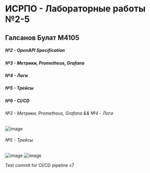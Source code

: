 # ИСРПО - Лабораторные работы №2-5
## Галсанов Булат М4105
##### №2 - OpenAPI Specification
##### №3 - Метрики, Prometheus, Grafana
##### №4 - Логи
##### №5 - Трейсы
##### №6 - CI/CD

###### №3 - Метрики, Prometheus, Grafana && №4 - Логи
![image](https://github.com/user-attachments/assets/0ec9b5f3-5e54-480a-b280-eb6afbb7c4e7)

###### №5 - Трейсы
![image](https://github.com/user-attachments/assets/8bc9ad39-e68f-44f4-bcf6-f1b2886e6e0e)
![image](https://github.com/user-attachments/assets/e26e4848-bec2-46a8-87c9-fe23203c0e2b)

Test commit for CI/CD pipeline x7